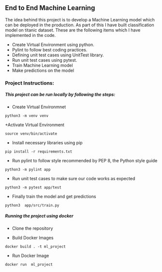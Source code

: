 ## End to End Machine Learning

The idea behind this project is to develop a Machine Learning model which can be deployed in the production. As part of this I have built classification model on titanic dataset.
These are the following items which I have implemented in the code.
+ Create Virtual Environment using python.
+ Pylint to follow best coding practices.
+ Defining unit test cases using UnitTest library.
+ Run unit test cases using pytest.
+ Train Machine Learning model
+ Make predictions on the model

### Project Instructions:

##### This project can be run locally by following the steps:

+ Create Virtual Environmnet
```
python3 -m venv venv
```
+Activate Virtual Environment

```
source venv/bin/activate
```
+ Install necessary libraries using pip

```
pip install -r requirements.txt 
```
+ Run pylint to follow style recommended by PEP 8, the Python style guide
```
python3 -m pylint app
```
+ Run unit test cases to make sure our code works as expected
```
python3 -m pytest app/test
```
+ Finally train the model and get predictions
```
python3  app/src/train.py
```

##### Running the project using docker  

+ Clone the repository 

+ Build Docker Images
```
docker build . -t ml_project
```
+ Run Docker Image
```
docker run  ml_project
```


